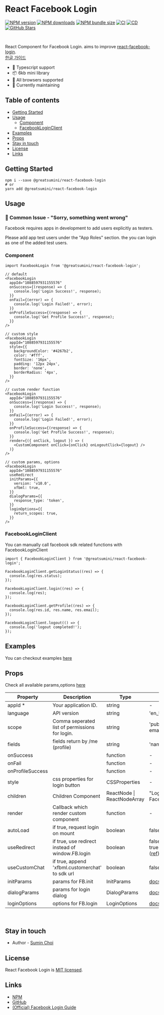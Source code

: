 # React Facebook Login

[![NPM version](https://img.shields.io/npm/v/@greatsumini/react-facebook-login)](https://www.npmjs.com/package/@greatsumini/react-facebook-login)
[![NPM downloads](https://img.shields.io/npm/dm/@greatsumini/react-facebook-login)](https://www.npmjs.com/package/@greatsumini/react-facebook-login)
[![NPM bundle size](https://img.shields.io/bundlephobia/min/@greatsumini/react-facebook-login)](https://www.npmjs.com/package/@greatsumini/react-facebook-login)
[![CI](https://img.shields.io/github/actions/workflow/status/greatsumini/react-facebook-login/ci.yml?label=CI)](https://github.com/greatSumini/react-facebook-login/actions/workflows/ci.yml)
[![CD](https://img.shields.io/github/actions/workflow/status/greatsumini/react-facebook-login/npm-publish.yml?label=CD)](https://github.com/greatSumini/react-facebook-login/actions/workflows/cd.yml)
[![GitHub Stars](https://img.shields.io/github/stars/greatSumini/react-facebook-login?style=social)](https://github.com/greatSumini/react-facebook-login)

<br/>

React Component for Facebook Login. aims to improve [react-facebook-login](https://github.com/keppelen/react-facebook-login).<br/>
[한글 가이드](https://sumini.dev/guide/016-react-facebook-login/)

- 💙 Typescript support
- 📦 6kb mini library
- 👫 All browsers supported
- 🏃 Currently maintaining

## Table of contents

- [Getting Started](#getting-started)
- [Usage](#usage)
  - [Component](#component)
  - [FacebookLoginClient](#facebookloginclient)
- [Examples](#examples)
- [Props](#props)
- [Stay in touch](#stay-in-touch)
- [License](#license)
- [Links](#links)

## Getting Started

```shell
npm i --save @greatsumini/react-facebook-login
# or
yarn add @greatsumini/react-facebook-login
```

## Usage

### 🚨 Common Issue - "Sorry, something went wrong"

Facebook requires apps in development to add users explicitly as testers.

Please add app test users under the "App Roles" section. the you can login as one of the added test users.

### Component

```tsx
import FacebookLogin from '@greatsumini/react-facebook-login';

// default
<FacebookLogin
  appId="1088597931155576"
  onSuccess={(response) => {
    console.log('Login Success!', response);
  }}
  onFail={(error) => {
    console.log('Login Failed!', error);
  }}
  onProfileSuccess={(response) => {
    console.log('Get Profile Success!', response);
  }}
/>

// custom style
<FacebookLogin
  appId="1088597931155576"
  style={{
    backgroundColor: '#4267b2',
    color: '#fff',
    fontSize: '16px',
    padding: '12px 24px',
    border: 'none',
    borderRadius: '4px',
  }}
/>

// custom render function
<FacebookLogin
  appId="1088597931155576"
  onSuccess={(response) => {
    console.log('Login Success!', response);
  }}
  onFail={(error) => {
    console.log('Login Failed!', error);
  }}
  onProfileSuccess={(response) => {
    console.log('Get Profile Success!', response);
  }}
  render={({ onClick, logout }) => (
    <CustomComponent onClick={onClick} onLogoutClick={logout} />
  )}
/>

// custom params, options
<FacebookLogin
  appId="1088597931155576"
  useRedirect
  initParams={{
    version: 'v10.0',
    xfbml: true,
  }}
  dialogParams={{
    response_type: 'token',
  }}
  loginOptions={{
    return_scopes: true,
  }}
/>
```

### FacebookLoginClient

You can manually call facebook sdk related functions with FacebookLoginClient

```tsx
import { FacebookLoginClient } from '@greatsumini/react-facebook-login';

FacebookLoginClient.getLoginStatus((res) => {
  console.log(res.status);
});

FacebookLoginClient.login((res) => {
  console.log(res);
});

FacebookLoginClient.getProfile((res) => {
  console.log(res.id, res.name, res.email);
});

FacebookLoginClient.logout(() => {
  console.log('logout completed!');
});
```

## Examples

You can checkout examples [here](./examples)

## Props

Check all available params,options [here](./docs/params.md)

| Property         | Description                                      | Type                        | Default                                                                                                       |
| ---------------- | ------------------------------------------------ | --------------------------- | ------------------------------------------------------------------------------------------------------------- |
| appId \*         | Your application ID.                             | string                      | -                                                                                                             |
| language         | API version                                      | string                      | 'en_US'                                                                                                       |
| scope            | Comma seperated list of permissions for login.   | string                      | 'public_profile, email'                                                                                       |
| fields           | fields return by /me (profile)                   | string                      | 'name,email,picture'                                                                                          |
| onSuccess        |                                                  | function                    | -                                                                                                             |
| onFail           |                                                  | function                    | -                                                                                                             |
| onProfileSuccess |                                                  | function                    | -                                                                                                             |
| style            | css properties for login button                  | CSSProperties               | -                                                                                                             |
| children         | Children Component                               | ReactNode \| ReactNodeArray | "Login with Facebook"                                                                                         |
| render           | Callback which render custom component           | function                    | -                                                                                                             |
| autoLoad         | if true, request login on mount                  | boolean                     | false                                                                                                         |
| useRedirect      | if true, use redirect instead of window.FB.login | boolean                     | false (forced to be true in fb browers ([ref](https://github.com/greatSumini/react-facebook-login/issues/2))) |
| useCustomChat    | if true, append 'xfbml.customerchat' to sdk url  | boolean                     | false                                                                                                         |
| initParams       | params for FB.init                               | InitParams                  | [docs](./docs/params.md)                                                                                      |
| dialogParams     | params for login dialog                          | DialogParams                | [docs](./docs/params.md)                                                                                      |
| loginOptions     | options for FB.login                             | LoginOptions                | [docs](./docs/params.md)                                                                                      |

<br/>

## Stay in touch

- Author - [Sumin Choi](https://sumini.dev)

## License

React Facebook Login is [MIT licensed](./LICENSE).

## Links

- [NPM](https://www.npmjs.com/package/@greatsumini/react-facebook-login)
- [GitHub](https://github.com/greatSumini/react-facebook-login)
- [(Official) Facebook Login Guide](https://developers.facebook.com/docs/facebook-login/web)
